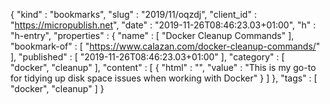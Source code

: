 {
  "kind" : "bookmarks",
  "slug" : "2019/11/oqzdj",
  "client_id" : "https://micropublish.net",
  "date" : "2019-11-26T08:46:23.03+01:00",
  "h" : "h-entry",
  "properties" : {
    "name" : [ "Docker Cleanup Commands" ],
    "bookmark-of" : [ "https://www.calazan.com/docker-cleanup-commands/" ],
    "published" : [ "2019-11-26T08:46:23.03+01:00" ],
    "category" : [ "docker", "cleanup" ],
    "content" : [ {
      "html" : "",
      "value" : "This is my go-to for tidying up disk space issues when working with Docker"
    } ]
  },
  "tags" : [ "docker", "cleanup" ]
}
